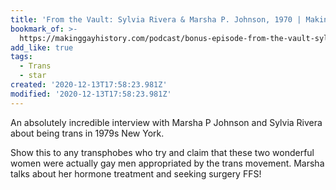 ```yaml
---
title: 'From the Vault: Sylvia Rivera & Marsha P. Johnson, 1970 | Making Gay History'
bookmark_of: >-
  https://makinggayhistory.com/podcast/bonus-episode-from-the-vault-sylvia-rivera-marsha-p-johnson-1970/
add_like: true
tags:
  - Trans
  - star
created: '2020-12-13T17:58:23.981Z'
modified: '2020-12-13T17:58:23.981Z'
---
```

An absolutely incredible interview with Marsha P Johnson and Sylvia Rivera about being trans in 1979s New York. 

Show this to any transphobes who try and claim that these two wonderful women were actually gay men appropriated by the trans movement. Marsha talks about her hormone treatment and seeking surgery FFS!
